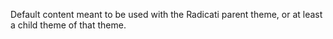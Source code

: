Default content meant to be used with the Radicati parent theme, or at least a child theme of that theme.
